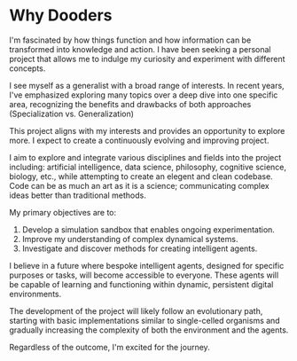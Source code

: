 # Why Dooders

I'm fascinated by how things function and how information can be transformed into knowledge and action. I have been seeking a personal project that allows me to indulge my curiosity and experiment with different concepts.

I see myself as a generalist with a broad range of interests. In recent years, I've emphasized exploring many topics over a deep dive into one specific area, recognizing the benefits and drawbacks of both approaches (Specialization vs. Generalization)

This project aligns with my interests and provides an opportunity to explore more. I expect to create a continuously evolving and improving project.

I aim to explore and integrate various disciplines and fields into the project including: artificial intelligence, data science, philosophy, cognitive science, biology, etc., while attempting to create an elegent and clean codebase. Code can be as much an art as it is a science; communicating complex ideas better than traditional methods.

My primary objectives are to:

1. Develop a simulation sandbox that enables ongoing experimentation.
2. Improve my understanding of complex dynamical systems.
3. Investigate and discover methods for creating intelligent agents.

I believe in a future where bespoke intelligent agents, designed for specific purposes or tasks, will become accessible to everyone. These agents will be capable of learning and functioning within dynamic, persistent digital environments.

The development of the project will likely follow an evolutionary path, starting with basic implementations similar to single-celled organisms and gradually increasing the complexity of both the environment and the agents.

Regardless of the outcome, I'm excited for the journey.
